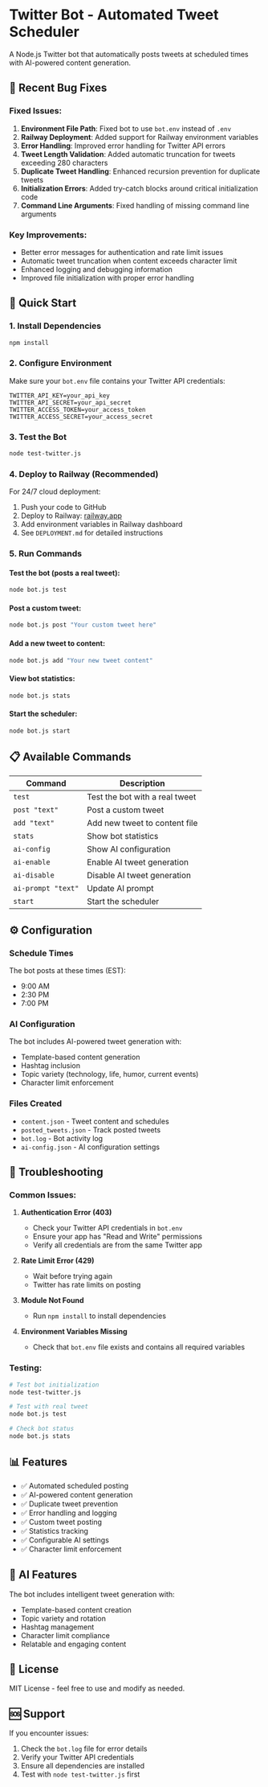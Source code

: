 # Twitter Bot - Automated Tweet Scheduler

A Node.js Twitter bot that automatically posts tweets at scheduled times with AI-powered content generation.

## 🐛 Recent Bug Fixes

### Fixed Issues:
1. **Environment File Path**: Fixed bot to use `bot.env` instead of `.env`
2. **Railway Deployment**: Added support for Railway environment variables
3. **Error Handling**: Improved error handling for Twitter API errors
4. **Tweet Length Validation**: Added automatic truncation for tweets exceeding 280 characters
5. **Duplicate Tweet Handling**: Enhanced recursion prevention for duplicate tweets
6. **Initialization Errors**: Added try-catch blocks around critical initialization code
7. **Command Line Arguments**: Fixed handling of missing command line arguments

### Key Improvements:
- Better error messages for authentication and rate limit issues
- Automatic tweet truncation when content exceeds character limit
- Enhanced logging and debugging information
- Improved file initialization with proper error handling

## 🚀 Quick Start

### 1. Install Dependencies
```bash
npm install
```

### 2. Configure Environment
Make sure your `bot.env` file contains your Twitter API credentials:
```
TWITTER_API_KEY=your_api_key
TWITTER_API_SECRET=your_api_secret
TWITTER_ACCESS_TOKEN=your_access_token
TWITTER_ACCESS_SECRET=your_access_secret
```

### 3. Test the Bot
```bash
node test-twitter.js
```

### 4. Deploy to Railway (Recommended)
For 24/7 cloud deployment:
1. Push your code to GitHub
2. Deploy to Railway: [railway.app](https://railway.app)
3. Add environment variables in Railway dashboard
4. See `DEPLOYMENT.md` for detailed instructions

### 5. Run Commands

#### Test the bot (posts a real tweet):
```bash
node bot.js test
```

#### Post a custom tweet:
```bash
node bot.js post "Your custom tweet here"
```

#### Add a new tweet to content:
```bash
node bot.js add "Your new tweet content"
```

#### View bot statistics:
```bash
node bot.js stats
```

#### Start the scheduler:
```bash
node bot.js start
```

## 📋 Available Commands

| Command | Description |
|---------|-------------|
| `test` | Test the bot with a real tweet |
| `post "text"` | Post a custom tweet |
| `add "text"` | Add new tweet to content file |
| `stats` | Show bot statistics |
| `ai-config` | Show AI configuration |
| `ai-enable` | Enable AI tweet generation |
| `ai-disable` | Disable AI tweet generation |
| `ai-prompt "text"` | Update AI prompt |
| `start` | Start the scheduler |

## ⚙️ Configuration

### Schedule Times
The bot posts at these times (EST):
- 9:00 AM
- 2:30 PM  
- 7:00 PM

### AI Configuration
The bot includes AI-powered tweet generation with:
- Template-based content generation
- Hashtag inclusion
- Topic variety (technology, life, humor, current events)
- Character limit enforcement

### Files Created
- `content.json` - Tweet content and schedules
- `posted_tweets.json` - Track posted tweets
- `bot.log` - Bot activity log
- `ai-config.json` - AI configuration settings

## 🔧 Troubleshooting

### Common Issues:

1. **Authentication Error (403)**
   - Check your Twitter API credentials in `bot.env`
   - Ensure your app has "Read and Write" permissions
   - Verify all credentials are from the same Twitter app

2. **Rate Limit Error (429)**
   - Wait before trying again
   - Twitter has rate limits on posting

3. **Module Not Found**
   - Run `npm install` to install dependencies

4. **Environment Variables Missing**
   - Check that `bot.env` file exists and contains all required variables

### Testing:
```bash
# Test bot initialization
node test-twitter.js

# Test with real tweet
node bot.js test

# Check bot status
node bot.js stats
```

## 📊 Features

- ✅ Automated scheduled posting
- ✅ AI-powered content generation
- ✅ Duplicate tweet prevention
- ✅ Error handling and logging
- ✅ Custom tweet posting
- ✅ Statistics tracking
- ✅ Configurable AI settings
- ✅ Character limit enforcement

## 🤖 AI Features

The bot includes intelligent tweet generation with:
- Template-based content creation
- Topic variety and rotation
- Hashtag management
- Character limit compliance
- Relatable and engaging content

## 📝 License

MIT License - feel free to use and modify as needed.

## 🆘 Support

If you encounter issues:
1. Check the `bot.log` file for error details
2. Verify your Twitter API credentials
3. Ensure all dependencies are installed
4. Test with `node test-twitter.js` first 